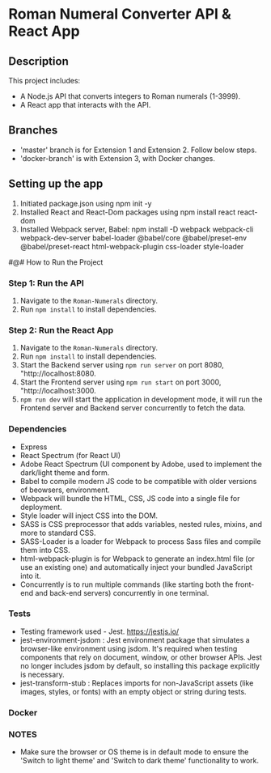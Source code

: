 # Roman Numeral Converter API & React App

## Description
This project includes:
- A Node.js API that converts integers to Roman numerals (1-3999).
- A React app that interacts with the API.

## Branches
- 'master' branch is for Extension 1 and Extension 2. Follow below steps.
- 'docker-branch' is with Extension 3, with Docker changes.

## Setting up the app
1. Initiated package.json using npm init -y
2. Installed React and React-Dom packages using npm install react react-dom
3. Installed Webpack server, Babel: 
npm install -D webpack webpack-cli webpack-dev-server babel-loader @babel/core @babel/preset-env @babel/preset-react html-webpack-plugin css-loader style-loader
 
#@# How to Run the Project

### Step 1: Run the API
1. Navigate to the `Roman-Numerals` directory.
2. Run `npm install` to install dependencies.

### Step 2: Run the React App
1. Navigate to the `Roman-Numerals` directory.
2. Run `npm install` to install dependencies.
3. Start the Backend server using `npm run server` on port 8080, "http://localhost:8080.
4. Start the Frontend server using `npm run start` on port 3000, "http://localhost:3000.
5. `npm run dev` will start the application in development mode, it will run the Frontend server and Backend server concurrently to fetch the data.

### Dependencies
- Express
- React Spectrum (for React UI)
- Adobe React Spectrum (UI component by Adobe, used to implement the dark/light theme and form.
- Babel to compile modern JS code to be compatible with older versions of beowsers, environment.
- Webpack will bundle the HTML, CSS, JS code into a single file for deployment.
- Style loader will inject CSS into the DOM.
- SASS is CSS preprocessor that adds variables, nested rules, mixins, and more to standard CSS.
- SASS-Loader is a loader for Webpack to process Sass files and compile them into CSS.
- html-webpack-plugin is for Webpack to generate an index.html file (or use an existing one) and automatically inject your bundled JavaScript into it.
- Concurrently is to run multiple commands (like starting both the front-end and back-end servers) concurrently in one terminal.

### Tests
- Testing framework used - Jest. https://jestjs.io/
- jest-environment-jsdom : Jest environment package that simulates a browser-like environment using jsdom.
    It's required when testing components that rely on document, window, or other browser APIs.
    Jest no longer includes jsdom by default, so installing this package explicitly is necessary.
- jest-transform-stub : Replaces imports for non-JavaScript assets (like images, styles, or fonts) with an empty object or string during tests.

### Docker

### NOTES
- Make sure the browser or OS theme is in default mode to ensure the 'Switch to light theme' and 'Switch to dark theme' functionality to work.

